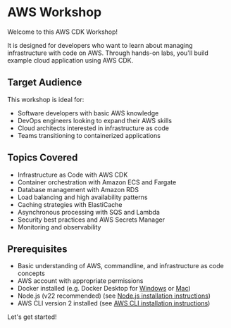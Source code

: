 # AWS Workshop

Welcome to this AWS CDK Workshop!

It is designed for developers who want to learn about managing infrastructure with code on AWS. Through hands-on labs, you'll build example cloud application using AWS CDK.


## Target Audience

This workshop is ideal for:

- Software developers with basic AWS knowledge
- DevOps engineers looking to expand their AWS skills
- Cloud architects interested in infrastructure as code
- Teams transitioning to containerized applications


## Topics Covered

- Infrastructure as Code with AWS CDK
- Container orchestration with Amazon ECS and Fargate
- Database management with Amazon RDS
- Load balancing and high availability patterns
- Caching strategies with ElastiCache
- Asynchronous processing with SQS and Lambda
- Security best practices and AWS Secrets Manager
- Monitoring and observability


## Prerequisites

- Basic understanding of AWS, commandline, and infrastructure as code concepts
- AWS account with appropriate permissions
- Docker installed (e.g. Docker Desktop for [Windows](https://docs.docker.com/desktop/setup/install/windows-install/) or [Mac](https://docs.docker.com/desktop/setup/install/mac-install/))
- Node.js (v22 recommended) (see [Node.js installation instructions](https://nodejs.org/en/download/))
- AWS CLI version 2 installed (see [AWS CLI installation instructions](https://docs.aws.amazon.com/cli/latest/userguide/getting-started-install.html#getting-started-install-instructions))


Let's get started!
